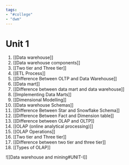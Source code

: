 ```yaml
---
tags:
- "#college"
- "dwm"
---
```


# Unit 1
1. [[Data warehouse]]
2. [[Data warehouse components]]
3. [[Two tier and Three tier]]
4. [[ETL Process]]
5. [[Difference Between OLTP and Data Warehouse]]
6. [[Data mart]]
7. [[Difference between data mart and data warehouse]]
8. [[Implementing Data Marts]]
9. [[Dimensional Modelling]]
10. [[Data warehouse Schemas]]
11. [[Difference Between Star and Snowflake Schema]]
12. [[Difference Between Fact and Dimension table]]
13. [[Difference between OLAP and OLTP]]
14. [[OLAP (online analytical processing)]]
15. [[OLAP Operations]]
16. [[Two tier and Three tier]]
17. [[Difference between two tier and three tier]]
18. [[Types of OLAP]]

![[Data warehouse and mining#UNIT-I]]